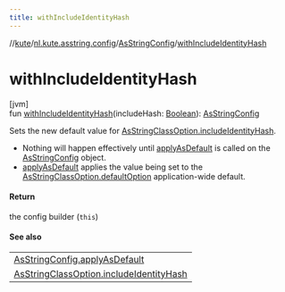```yaml
---
title: withIncludeIdentityHash
---
```

//[kute](../../../index.html)/[nl.kute.asstring.config](../index.html)/[AsStringConfig](index.html)/[withIncludeIdentityHash](with-include-identity-hash.html)



# withIncludeIdentityHash



[jvm]\
fun [withIncludeIdentityHash](with-include-identity-hash.html)(includeHash: [Boolean](https://kotlinlang.org/api/latest/jvm/stdlib/kotlin/-boolean/index.html)): [AsStringConfig](index.html)



Sets the new default value for [AsStringClassOption.includeIdentityHash](../../nl.kute.asstring.annotation.option/-as-string-class-option/include-identity-hash.html).



- 
   Nothing will happen effectively until [applyAsDefault](apply-as-default.html) is called on the [AsStringConfig](index.html) object.
- 
   [applyAsDefault](apply-as-default.html) applies the value being set to the [AsStringClassOption.defaultOption](../../nl.kute.asstring.annotation.option/-as-string-class-option/-default-option/default-option.html) application-wide default.




#### Return



the config builder (`this`)



#### See also


| |
|---|
| [AsStringConfig.applyAsDefault](apply-as-default.html) |
| [AsStringClassOption.includeIdentityHash](../../nl.kute.asstring.annotation.option/-as-string-class-option/include-identity-hash.html) |



